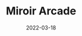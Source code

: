 ---
name: miroir-arcade
title: Miroir Arcade
date: 2022-03-18
tags: 
    - project
    - immersive
    - kinect

image: 
    - /content/project/miroir-arcade/cover.jpg
    - /content/project/miroir-arcade/photo-2.jpg
    - /content/project/miroir-arcade/photo-3.jpg
    - /content/project/miroir-arcade/photo-4.jpg
    - /content/project/miroir-arcade/daria-miasoedova-1.jpg
    - /content/project/miroir-arcade/daria-miasoedova-2.jpg

video:
    - /content/project/miroir-arcade/miroir-arcade.mp4

text:
    - L'Attrape Rêve is a performance and a participatory digital installation.
    - A video and audio work in which the audience is invited to explore the world of dreams. The work is performed by 3 performers. The first is a shaman who invites members of the audience to lie down on a dream table, which allows the body to be scanned and the dream images to be extracted. The second is an illusionist who is responsible for operating the dream channels captured by the scanner. He manages the frequencies emitted by the lying body and transcribes them on the screen, the dome. The third is a musician who creates the narration and accompanies the audience with a sound ambiance and spoken texts that guide people on their journey.

with:
    - Leon Denise (code/visual)
    - Dorian Rigal (visual)
    
---